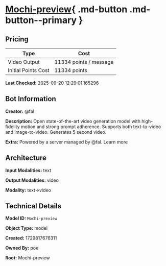 # [Mochi-preview](https://poe.com/Mochi-preview){ .md-button .md-button--primary }

## Pricing

| Type | Cost |
|------|------|
| Video Output | 11334 points / message |
| Initial Points Cost | 11334 points |

**Last Checked:** 2025-09-20 12:29:01.165296


## Bot Information

**Creator:** @fal

**Description:** Open state-of-the-art video generation model with high-fidelity motion and strong prompt adherence. Supports both text-to-video and image-to-video. Generates 5 second video.

**Extra:** Powered by a server managed by @fal. Learn more


## Architecture

**Input Modalities:** text

**Output Modalities:** video

**Modality:** text->video


## Technical Details

**Model ID:** `Mochi-preview`

**Object Type:** model

**Created:** 1729817676311

**Owned By:** poe

**Root:** Mochi-preview
